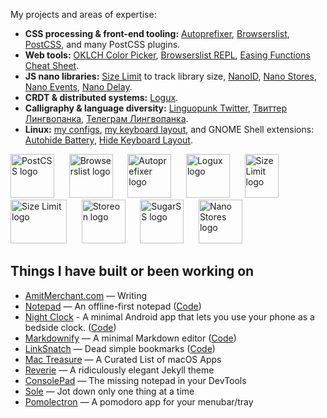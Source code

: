 
My projects and areas of expertise:

* **CSS processing & front-end tooling:** [Autoprefixer](https://github.com/postcss/autoprefixer), [Browserslist](https://github.com/browserslist/browserslist),
  [PostCSS](https://github.com/postcss/postcss), and many PostCSS plugins.
* **Web tools:** [OKLCH Color Picker](https://oklch.evilmartians.io/), [Browserslist REPL](https://browsersl.ist/), [Easing Functions Cheat Sheet](https://easings.net/).
* **JS nano libraries:** [Size Limit](https://github.com/ai/size-limit/) to track library size, [NanoID](https://github.com/ai/nanoid),
  [Nano Stores](https://github.com/ai/nanostores), [Nano Events](https://github.com/ai/nanoevents), [Nano Delay](https://github.com/ai/nanodelay).
* **CRDT & distributed systems:** [Logux](https://logux.org/).
* **Calligraphy & language diversity:** [Linguopunk Twitter](https://twitter.com/linguopunk), [Твиттер Лингвопанка](https://twitter.com/linguopunk_ru),
  [Телеграм Лингвопанка](https://t.me/linguopunk).
* **Linux:** [my configs](https://github.com/ai/environment), [my keyboard layout](https://github.com/ai/universal-layout), and
  GNOME Shell extensions: [Autohide Battery](https://github.com/ai/autohide-battery), [Hide Keyboard Layout](https://github.com/ai/hide-keyboard-layout).

<a href="https://github.com/postcss/postcss"><img src="https://postcss.org/logo.svg" width="70" height="70" alt="PostCSS logo" /></a>&nbsp;&nbsp;&nbsp;&nbsp;&nbsp;
<a href="https://github.com/browserslist/browserslist"><img src="https://browserslist.github.io/browserslist/logo.svg" width="70" height="70" alt="Browserslist logo" /></a>&nbsp;&nbsp;&nbsp;&nbsp;&nbsp;
<a href="https://github.com/postcss/autoprefixer"><img src="http://postcss.github.io/autoprefixer/logo.svg" width="70" height="70" alt="Autoprefixer logo" /></a>&nbsp;&nbsp;&nbsp;&nbsp;&nbsp;
<a href="https://github.com/logux/logux"><img src="https://logux.org/branding/logo.svg" width="70" height="70" alt="Logux logo" /></a>&nbsp;&nbsp;&nbsp;&nbsp;&nbsp;
<a href="https://github.com/ai/size-limit"><img src="https://ai.github.io/size-limit/logo.svg" width="54" height="70" alt="Size Limit logo" /></a>&nbsp;&nbsp;&nbsp;&nbsp;&nbsp;
<a href="https://github.com/ai/nanoid"><img src="https://ai.github.io/nanoid/logo.svg" width="90" height="70" alt="Size Limit logo" /></a>&nbsp;&nbsp;&nbsp;&nbsp;&nbsp;
<a href="https://github.com/storeon/storeon"><img src="https://storeon.github.io/storeon/logo.svg" width="70" height="70" alt="Storeon logo" /></a>&nbsp;&nbsp;&nbsp;&nbsp;&nbsp;
<a href="https://github.com/postcss/sugarss"><img src="http://postcss.github.io/sugarss/logo.svg" width="70" height="70" alt="SugarSS logo" /></a>&nbsp;&nbsp;&nbsp;&nbsp;&nbsp;
<a href="https://github.com/nanostores/nanostores"><img src="https://nanostores.github.io/nanostores/logo.svg" width="70" height="70" title="Nano Stores logo"></a>


## Things I have built or been working on

- [AmitMerchant.com](https://amitmerchant.com/) — Writing
- [Notepad](https://notepad.js.org/) — An offline-first notepad ([Code](https://github.com/amitmerchant1990/notepad))
- [Night Clock](https://play.google.com/store/apps/details?id=com.amitmerchant.nightclockalwayson) - A minimal Android app that lets you use your phone as a bedside clock. ([Code](https://github.com/amitmerchant1990/night-clock))
- [Markdownify](https://markdownify.js.org/) — A minimal Markdown editor ([Code](https://github.com/amitmerchant1990/electron-markdownify))
- [LinkSnatch](https://linksnatch.pages.dev/) — Dead simple bookmarks ([Code](https://github.com/amitmerchant1990/linksnatch))
- [Mac Treasure](https://mactreasure.com/) — A Curated List of macOS Apps
- [Reverie](https://github.com/amitmerchant1990/reverie) — A ridiculously elegant Jekyll theme
- [ConsolePad](https://github.com/amitmerchant1990/consolepad) — The missing notepad in your DevTools
- [Sole](https://github.com/amitmerchant1990/sole) — Jot down only one thing at a time
- [Pomolectron](https://github.com/amitmerchant1990/pomolectron) — A pomodoro app for your menubar/tray
<!---
david1991826/david1991826 is a ✨ special ✨ repository because its `README.md` (this file) appears on your GitHub profile.
You can click the Preview link to take a look at your changes.
--->
